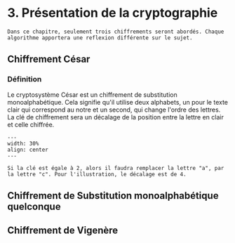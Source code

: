 # 3. Présentation de la cryptographie
```{Note}
Dans ce chapitre, seulement trois chiffrements seront abordés. Chaque algorithme apportera une reflexion différente sur le sujet.
```

## Chiffrement César

### Définition

Le cryptosystème César est un chiffrement de substitution monoalphabétique. Cela signifie qu'il utilise deux alphabets, un pour le texte clair qui correspond au notre et un second, qui change l'ordre des lettres. La clé de chiffrement sera un décalage de la position entre la lettre en clair et celle chiffrée.

```{figure} figures/decalage-cesar.png
---
width: 30%
align: center
---
```

```{Tip}
Si la clé est égale à 2, alors il faudra remplacer la lettre "a", par la lettre "c". Pour l'illustration, le décalage est de 4.
```

## Chiffrement de Substitution monoalphabétique quelconque

## Chiffrement de Vigenère
